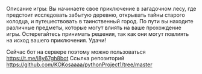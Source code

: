 Описание игры:
Вы начинаете свое приключение в загадочном лесу, где предстоит исследовать забытую деревню, открывать тайны старого колодца, и путешествовать в таинственный город. По пути вы находите различные предметы, которые могут влиять на ваше прохождение игры. Остерегайтесь принимать решения, так как они могут повлиять на исход вашего приключения. Удачи!

Сейчас бот на сервере поэтому можно пользоваться https://t.me/i8y67gh8bot 
Ссылка репозиторий https://github.com/KOKosaaaa/pythonProject1/tree/master
